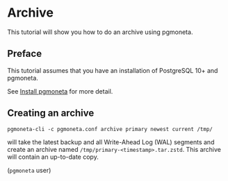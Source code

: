 # Archive

This tutorial will show you how to do an archive using pgmoneta.

## Preface

This tutorial assumes that you have an installation of PostgreSQL 10+ and pgmoneta.

See [Install pgmoneta](https://github.com/pgmoneta/pgmoneta/blob/main/doc/tutorial/01_install.md)
for more detail.

## Creating an archive

```
pgmoneta-cli -c pgmoneta.conf archive primary newest current /tmp/ 
```

will take the latest backup and all Write-Ahead Log (WAL) segments and create
an archive named `/tmp/primary-<timestamp>.tar.zstd`. This archive will contain
an up-to-date copy.

(`pgmoneta` user)
